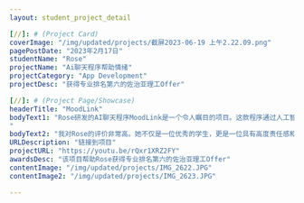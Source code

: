 ```yaml
---
layout: student_project_detail

[//]: # (Project Card)
coverImage: "/img/updated/projects/截屏2023-06-19 上午2.22.09.png"
pagePostDate: "2023年2月17日"
studentName: "Rose"
projectName: "Ai聊天程序帮助情绪"
projectCategory: "App Development"
projectDesc: "获得专业排名第六的佐治亚理工Offer"

[//]: # (Project Page/Showcase)
headerTitle: "MoodLink"
bodyText1: "Rose研发的AI聊天程序MoodLink是一个令人瞩目的项目。这款程序通过人工智能技术，帮助人们缓解抑郁情绪，推动积极心理学的发展。在社会日益重视心理健康的今天，Rose运用技术手段为这一领域做出了贡献，这足以显示她的视野开阔，富有同情心，致力于使用她的技术才能去改善人们的生活
"
bodyText2: "我对Rose的评价非常高。她不仅是一位优秀的学生，更是一位具有高度责任感和社会意识的年轻科学家。她的才华和坚韧精神使她在未来有着无限可能。我期待看到她在佐治亚理工大学以及未来的职业生涯中创造更多的成就，为科技与社会做出更大的贡献。"
URLDescription: "链接到项目"
projectURL: "https://youtu.be/rQxr1XRZ2FY"
awardsDesc: "该项目帮助Rose获得专业排名第六的佐治亚理工Offer"
contentImage: "/img/updated/projects/IMG_2622.JPG"
contentImage2: "/img/updated/projects/IMG_2623.JPG"

---
```

